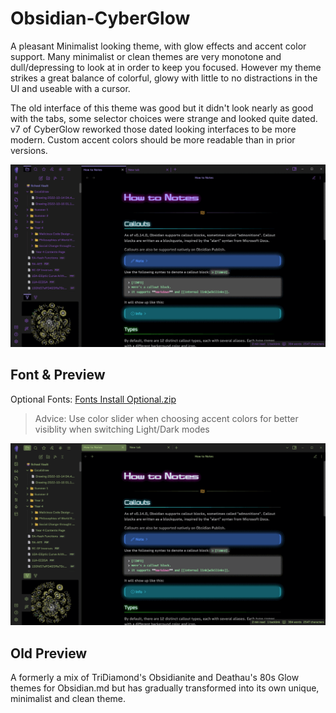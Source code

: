 # Obsidian-CyberGlow

A pleasant Minimalist looking theme, with glow effects and accent color support. Many minimalist or clean themes are very monotone and dull/depressing to look at in order to keep you focused. However my theme strikes a great balance of colorful, glowy with little to no distractions in the UI and useable with a cursor.

The old interface of this theme was good but it didn't look nearly as good with the tabs, some selector choices were strange and looked quite dated. v7 of CyberGlow reworked those dated looking interfaces to be more modern. Custom accent colors should be more readable than in prior versions.

![gif](https://raw.githubusercontent.com/ArtexJay/Obsidian-CyberGlow/main/Old%20to%20New.gif)

## Font & Preview
Optional Fonts: [Fonts Install Optional.zip](https://github.com/ArtexJay/Obsidian-CyberGlow/files/6705588/Fonts.Install.Optional.zip)

> Advice: Use color slider when choosing accent colors for better visiblity when switching Light/Dark modes


![gif](https://raw.githubusercontent.com/ArtexJay/Obsidian-CyberGlow/main/Accent%20Colors.gif)


## Old Preview
A formerly a mix of TriDiamond's Obsidianite and Deathau's 80s Glow themes for Obsidian.md but has gradually transformed into its own unique, minimalist and clean theme.
